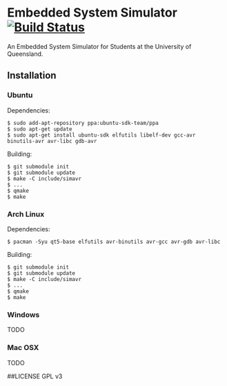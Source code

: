 # Embedded System Simulator [![Build Status](https://travis-ci.org/ichpuchtli/ESS.png?branch=master)](https://travis-ci.org/ichpuchtli/ESS)

An Embedded System Simulator for Students at the University of Queensland.

## Installation

### Ubuntu

Dependencies:

    $ sudo add-apt-repository ppa:ubuntu-sdk-team/ppa
    $ sudo apt-get update
    $ sudo apt-get install ubuntu-sdk elfutils libelf-dev gcc-avr binutils-avr avr-libc gdb-avr

Building:

    $ git submodule init
    $ git submodule update
    $ make -C include/simavr
    $ ...
    $ qmake
    $ make

### Arch Linux

Dependencies:

    $ pacman -Syu qt5-base elfutils avr-binutils avr-gcc avr-gdb avr-libc

Building:

    $ git submodule init
    $ git submodule update
    $ make -C include/simavr
    $ ...
    $ qmake
    $ make

### Windows
  TODO

### Mac OSX
  TODO

##LICENSE
GPL v3
